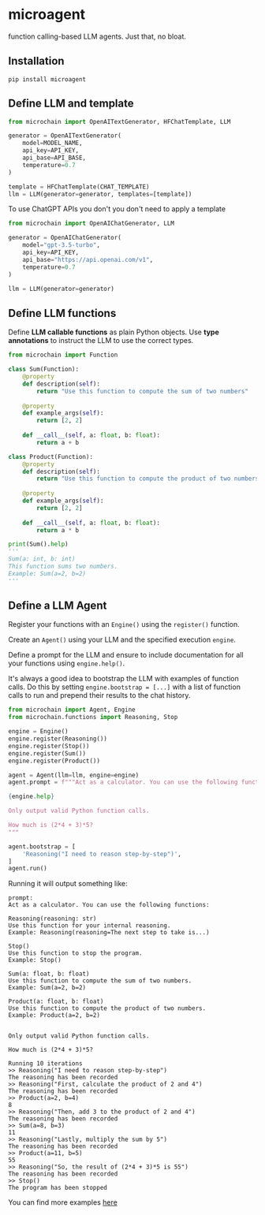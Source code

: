 # microagent

function calling-based LLM agents. Just that, no bloat.

## Installation

```
pip install microagent
```

## Define LLM and template

```python
from microchain import OpenAITextGenerator, HFChatTemplate, LLM

generator = OpenAITextGenerator(
    model=MODEL_NAME,
    api_key=API_KEY,
    api_base=API_BASE,
    temperature=0.7
)

template = HFChatTemplate(CHAT_TEMPLATE)
llm = LLM(generator=generator, templates=[template])
```

To use ChatGPT APIs you don't you don't need to apply a template

```python
from microchain import OpenAIChatGenerator, LLM

generator = OpenAIChatGenerator(
    model="gpt-3.5-turbo",
    api_key=API_KEY,
    api_base="https://api.openai.com/v1",
    temperature=0.7
)

llm = LLM(generator=generator)
```

## Define LLM functions

Define **LLM callable functions** as plain Python objects. Use **type annotations** to instruct the LLM to use the correct types.

```python
from microchain import Function

class Sum(Function):
    @property
    def description(self):
        return "Use this function to compute the sum of two numbers"
    
    @property
    def example_args(self):
        return [2, 2]
    
    def __call__(self, a: float, b: float):
        return a + b

class Product(Function):
    @property
    def description(self):
        return "Use this function to compute the product of two numbers"
    
    @property
    def example_args(self):
        return [2, 2]
    
    def __call__(self, a: float, b: float):
        return a * b

print(Sum().help)
'''
Sum(a: int, b: int)
This function sums two numbers.
Example: Sum(a=2, b=2)
'''

```

## Define a LLM Agent

Register your functions with an `Engine()` using the `register()` function.

Create an `Agent()` using your LLM and the specified execution `engine`. 

Define a prompt for the LLM and ensure to include documentation for all your functions using `engine.help()`. 


It's always a good idea to bootstrap the LLM with examples of function calls. Do this by setting `engine.bootstrap = [...]` with a list of function calls to run and prepend their results to the chat history.

```python
from microchain import Agent, Engine
from microchain.functions import Reasoning, Stop

engine = Engine()
engine.register(Reasoning())
engine.register(Stop())
engine.register(Sum())
engine.register(Product())

agent = Agent(llm=llm, engine=engine)
agent.prompt = f"""Act as a calculator. You can use the following functions:

{engine.help}

Only output valid Python function calls.

How much is (2*4 + 3)*5?
"""

agent.bootstrap = [
    'Reasoning("I need to reason step-by-step")',
]
agent.run()
```

Running it will output something like:

```
prompt:
Act as a calculator. You can use the following functions:

Reasoning(reasoning: str)
Use this function for your internal reasoning.
Example: Reasoning(reasoning=The next step to take is...)

Stop()
Use this function to stop the program.
Example: Stop()

Sum(a: float, b: float)
Use this function to compute the sum of two numbers.
Example: Sum(a=2, b=2)

Product(a: float, b: float)
Use this function to compute the product of two numbers.
Example: Product(a=2, b=2)


Only output valid Python function calls.

How much is (2*4 + 3)*5?

Running 10 iterations
>> Reasoning("I need to reason step-by-step")
The reasoning has been recorded
>> Reasoning("First, calculate the product of 2 and 4")
The reasoning has been recorded
>> Product(a=2, b=4)
8
>> Reasoning("Then, add 3 to the product of 2 and 4")
The reasoning has been recorded
>> Sum(a=8, b=3)
11
>> Reasoning("Lastly, multiply the sum by 5")
The reasoning has been recorded
>> Product(a=11, b=5)
55
>> Reasoning("So, the result of (2*4 + 3)*5 is 55")
The reasoning has been recorded
>> Stop()
The program has been stopped
```

You can find more examples [here](./examples/)